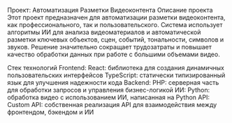 Проект: Автоматизация Разметки Видеоконтента
Описание проекта
Этот проект предназначен для автоматизации разметки видеоконтента, как профессионального, так и пользовательского. Система использует алгоритмы ИИ для анализа видеоматериалов и автоматической разметки ключевых объектов, сцен, событий, тональности, символов и звуков. Решение значительно сокращает трудозатраты и повышает качество обработки данных при работе с большими объемами видео.

Стек технологий
Frontend:
React: библиотека для создания динамичных пользовательских интерфейсов
TypeScript: статически типизированный язык для улучшения надежности кода
Backend:
PHP: серверная часть для обработки запросов и управления бизнес-логикой
ИИ:
Python: обработка видео с использованием ИИ, написанная на Python
API:
Custom API: собственная реализация API для взаимодействия между фронтендом, бэкендом и ИИ
